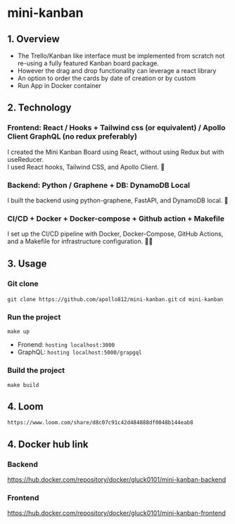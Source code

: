 ﻿# mini-kanban

## 1. Overview

- The Trello/Kanban like interface must be implemented from scratch not re-using a fully featured Kanban board package.
- However the drag and drop functionality can leverage a react library
- An option to order the cards by date of creation or by custom
- Run App in Docker container

## 2. Technology

### Frontend: React / Hooks + Tailwind css (or equivalent) / Apollo Client GraphQL (no redux preferably)

I created the Mini Kanban Board using React, without using Redux but with useReducer.  
I used React hooks, Tailwind CSS, and Apollo Client. 🚀

### Backend: Python / Graphene + DB: DynamoDB Local

I built the backend using python-graphene, FastAPI, and DynamoDB local. 🚀

### CI/CD + Docker + Docker-compose + Github action + Makefile

I set up the CI/CD pipeline with Docker, Docker-Compose, GitHub Actions, and a Makefile for infrastructure configuration. 🐳🚀

## 3. Usage

### Git clone
``git clone https://github.com/apollo812/mini-kanban.git``
``cd mini-kanban``

### Run the project
``make up``

- Fronend: ``hosting localhost:3000``
- GraphQL: ``hosting localhost:5000/grapgql``

### Build the project
``make build``

## 4. Loom

``https://www.loom.com/share/d8c07c91c42d484888df0048b144eab8``

## 4. Docker hub link

### Backend
https://hub.docker.com/repository/docker/gluck0101/mini-kanban-backend

### Frontend
https://hub.docker.com/repository/docker/gluck0101/mini-kanban-frontend
